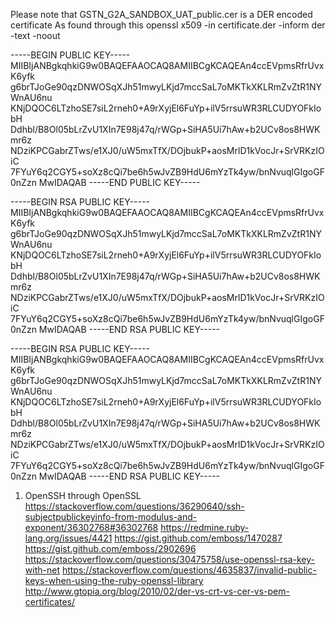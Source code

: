 Please note that GSTN_G2A_SANDBOX_UAT_public.cer is a DER encoded certificate
As found through this 
openssl x509 -in certificate.der -inform der -text -noout



-----BEGIN PUBLIC KEY----- 
MIIBIjANBgkqhkiG9w0BAQEFAAOCAQ8AMIIBCgKCAQEAn4ccEVpmsRfrUvxK6yfk g6brTJoGe90qzDNWOSqXJh51mwyLKjd7mccSaL7oMKTkXKLRmZvZtR1NYWnAU6nu KNjDQOC6LTzhoSE7siL2rneh0+A9rXyjEl6FuYp+ilV5rrsuWR3RLCUDYOFkIobH Ddhbl/B8Ol05bLrZvU1XIn7E98j47q/rWGp+SiHA5Ui7hAw+b2UCv8os8HWKmr6z NDziKPCGabrZTws/e1XJ0/uW5mxTfX/DOjbukP+aosMrlD1kVocJr+SrVRKzIOiC 7FYuY6q2CGY5+soXz8cQi7be6h5wJvZB9HdU6mYzTk4yw/bnNvuqlGIgoGF0nZzn 
MwIDAQAB -----END PUBLIC KEY-----

-----BEGIN RSA PUBLIC KEY-----
MIIBIjANBgkqhkiG9w0BAQEFAAOCAQ8AMIIBCgKCAQEAn4ccEVpmsRfrUvxK6yfk
g6brTJoGe90qzDNWOSqXJh51mwyLKjd7mccSaL7oMKTkXKLRmZvZtR1NYWnAU6nu
KNjDQOC6LTzhoSE7siL2rneh0+A9rXyjEl6FuYp+ilV5rrsuWR3RLCUDYOFkIobH
Ddhbl/B8Ol05bLrZvU1XIn7E98j47q/rWGp+SiHA5Ui7hAw+b2UCv8os8HWKmr6z
NDziKPCGabrZTws/e1XJ0/uW5mxTfX/DOjbukP+aosMrlD1kVocJr+SrVRKzIOiC
7FYuY6q2CGY5+soXz8cQi7be6h5wJvZB9HdU6mYzTk4yw/bnNvuqlGIgoGF0nZzn
MwIDAQAB
-----END RSA PUBLIC KEY-----

-----BEGIN RSA PUBLIC KEY-----
MIIBIjANBgkqhkiG9w0BAQEFAAOCAQ8AMIIBCgKCAQEAn4ccEVpmsRfrUvxK6yfk
g6brTJoGe90qzDNWOSqXJh51mwyLKjd7mccSaL7oMKTkXKLRmZvZtR1NYWnAU6nu
KNjDQOC6LTzhoSE7siL2rneh0+A9rXyjEl6FuYp+ilV5rrsuWR3RLCUDYOFkIobH
Ddhbl/B8Ol05bLrZvU1XIn7E98j47q/rWGp+SiHA5Ui7hAw+b2UCv8os8HWKmr6z
NDziKPCGabrZTws/e1XJ0/uW5mxTfX/DOjbukP+aosMrlD1kVocJr+SrVRKzIOiC
7FYuY6q2CGY5+soXz8cQi7be6h5wJvZB9HdU6mYzTk4yw/bnNvuqlGIgoGF0nZzn
MwIDAQAB
-----END RSA PUBLIC KEY-----


1. OpenSSH through OpenSSL
https://stackoverflow.com/questions/36290640/ssh-subjectpublickeyinfo-from-modulus-and-exponent/36302768#36302768
https://redmine.ruby-lang.org/issues/4421
https://gist.github.com/emboss/1470287
https://gist.github.com/emboss/2902696
https://stackoverflow.com/questions/30475758/use-openssl-rsa-key-with-net
https://stackoverflow.com/questions/4635837/invalid-public-keys-when-using-the-ruby-openssl-library
http://www.gtopia.org/blog/2010/02/der-vs-crt-vs-cer-vs-pem-certificates/